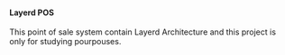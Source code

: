 #### Layerd POS
This point of sale system contain Layerd Architecture and this project is only for studying pourpouses.